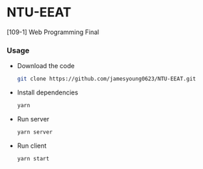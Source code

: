 # NTU-EEAT
[109-1] Web Programming Final

### Usage
+ Download the code 
    ```bash
    git clone https://github.com/jamesyoung0623/NTU-EEAT.git
    ```
+ Install dependencies
    ```bash
    yarn
    ```
+ Run server
    ```bash
    yarn server
    ```

+ Run client
    ```bash
    yarn start
    ```


